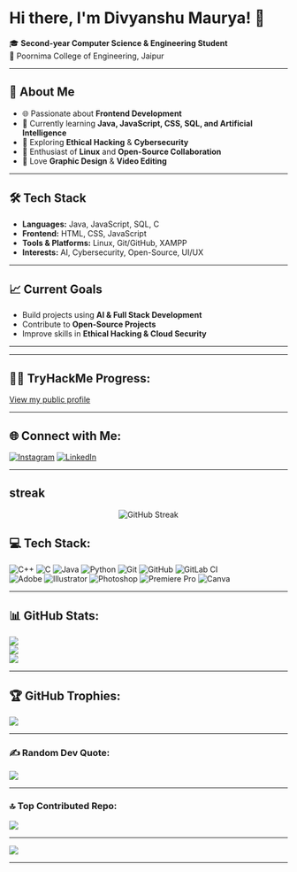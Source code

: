 # Hi there, I'm Divyanshu Maurya! 👋  

🎓 **Second-year Computer Science & Engineering Student**  
📍 Poornima College of Engineering, Jaipur  

---

## 🚀 About Me  
- 🌐 Passionate about **Frontend Development**  
- 📘 Currently learning **Java, JavaScript, CSS, SQL, and Artificial Intelligence**  
- 🔐 Exploring **Ethical Hacking** & **Cybersecurity**  
- 🐧 Enthusiast of **Linux** and **Open-Source Collaboration**  
- 🎨 Love **Graphic Design** & **Video Editing**  

---

## 🛠️ Tech Stack  
- **Languages:** Java, JavaScript, SQL, C  
- **Frontend:** HTML, CSS, JavaScript  
- **Tools & Platforms:** Linux, Git/GitHub, XAMPP  
- **Interests:** AI, Cybersecurity, Open-Source, UI/UX  

---

## 📈 Current Goals  
- Build projects using **AI & Full Stack Development**  
- Contribute to **Open-Source Projects**  
- Improve skills in **Ethical Hacking & Cloud Security**  

---


---

## 🏴‍☠️ TryHackMe Progress:
[View my public profile](https://tryhackme.com/p/4136500)

---

## 🌐 Connect with Me:
[![Instagram](https://img.shields.io/badge/Instagram-%23E4405F.svg?logo=Instagram&logoColor=white)](https://www.instagram.com/_divy1436_/)
[![LinkedIn](https://img.shields.io/badge/LinkedIn-%230077B5.svg?logo=linkedin&logoColor=white)](https://www.linkedin.com/in/divyanshu-maurya-b5278b309/)

---
## streak
<p align="center">
  <img src="https://streak-stats.demolab.com/?user=divy1436&theme=tokyonight&hide_border=true" alt="GitHub Streak" />
</p>


## 💻 Tech Stack:
![C++](https://img.shields.io/badge/c++-%2300599C.svg?style=for-the-badge&logo=c%2B%2B&logoColor=white)
![C](https://img.shields.io/badge/c-%2300599C.svg?style=for-the-badge&logo=c&logoColor=white)
![Java](https://img.shields.io/badge/java-%23ED8B00.svg?style=for-the-badge&logo=openjdk&logoColor=white)
![Python](https://img.shields.io/badge/python-3670A0?style=for-the-badge&logo=python&logoColor=ffdd54)
![Git](https://img.shields.io/badge/git-%23F05033.svg?style=for-the-badge&logo=git&logoColor=white)
![GitHub](https://img.shields.io/badge/github-%23121011.svg?style=for-the-badge&logo=github&logoColor=white)
![GitLab CI](https://img.shields.io/badge/gitlab%20CI-%23181717.svg?style=for-the-badge&logo=gitlab&logoColor=white)  
![Adobe](https://img.shields.io/badge/adobe-%23FF0000.svg?style=for-the-badge&logo=adobe&logoColor=white)
![Illustrator](https://img.shields.io/badge/adobe%20illustrator-%23FF9A00.svg?style=for-the-badge&logo=adobe%20illustrator&logoColor=white)
![Photoshop](https://img.shields.io/badge/adobe%20photoshop-%2331A8FF.svg?style=for-the-badge&logo=adobe%20photoshop&logoColor=white)
![Premiere Pro](https://img.shields.io/badge/Adobe%20Premiere%20Pro-9999FF.svg?style=for-the-badge&logo=Adobe%20Premiere%20Pro&logoColor=white)
![Canva](https://img.shields.io/badge/Canva-%2300C4CC.svg?style=for-the-badge&logo=Canva&logoColor=white)

---

## 📊 GitHub Stats:
![](https://github-readme-stats.vercel.app/api?username=divy1436&theme=dark&hide_border=false&include_all_commits=false&count_private=false)  
![](https://github-readme-streak-stats.herokuapp.com/?user=divy1436&theme=dark&hide_border=false)  
![](https://github-readme-stats.vercel.app/api/top-langs/?username=divy1436&theme=dark&hide_border=false&layout=compact)

---

## 🏆 GitHub Trophies:
![](https://github-profile-trophy.vercel.app/?username=divy1436&theme=radical&no-frame=false&no-bg=true&margin-w=4)

---

### ✍ Random Dev Quote:
![](https://quotes-github-readme.vercel.app/api?type=horizontal&theme=radical)

---

### 🔝 Top Contributed Repo:
![](https://github-contributor-stats.vercel.app/api?username=divy1436&limit=5&theme=dark&combine_all_yearly_contributions=true)

---

[![](https://visitcount.itsvg.in/api?id=divy1436&icon=0&color=0)](https://visitcount.itsvg.in)

---

<!-- Proudly created with  by Divyanshu Maurya -->

